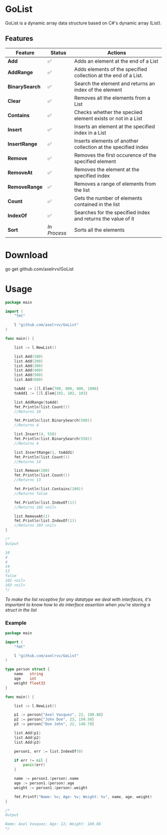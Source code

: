 # GoList

GoList is a dynamic array data structure based on C#'s dynamic array (List).

## Features
| Feature | Status | Actions |
| ----------------- | -------------- | ----------------- |
| **Add** | ✅ | Adds an element at the end of a List |
| **AddRange** | ✅ | Adds elements of the specified collection at the end of a List. |
| **BinarySearch** | ✅ | Search the element and returns an index of the element |
| **Clear**  | ✅ | Removes all the elements from a List |
| **Contains** | ✅ | Checks whether the speciied element exists or not in a List |
| **Insert** | ✅ | Inserts an element at the specified index in a List |
| **InsertRange** | ✅ | Inserts elements of another collection at the specified index |
| **Remove** | ✅ | Removes the first occurence of the specified element | 
| **RemoveAt** | ✅ | Removes the element at the specified index |
| **RemoveRange** | ✅ | Removes a range of elements from the list |
| **Count** | ✅ | Gets the number of elements contained in the list |
| **IndexOf** | ✅ | Searches for the specified index and returns the value of it |
| **Sort** | *In Process* | Sorts all the elements |

# Download

go get github.com/axelrvv/GoList

# Usage 

```Go
package main

import (
	"fmt"

	l "github.com/axelrvv/GoList"
)

func main() {

	list := l.NewList()

	list.Add(100)
	list.Add(200)
	list.Add(300)
	list.Add(400)
	list.Add(500)
	list.Add(600)

	toAdd := []l.Elem{700, 800, 900, 1000}
	toAdd1 := []l.Elem{101, 102, 103}

	list.AddRange(toAdd)
	fmt.Println(list.Count())
	//Returns 10

	fmt.Println(list.BinarySearch(500))
	//Returns 4

	list.Insert(4, 550)
	fmt.Println(list.BinarySearch(550))
	//Returns 4

	list.InsertRange(1, toAdd1)
	fmt.Println(list.Count())
	//Returns 14

	list.Remove(100)
	fmt.Println(list.Count())
	//Returns 13

	fmt.Println(list.Contains(100))
	//Returns false

	fmt.Println(list.IndexOf(1))
	//Returns 102 <nil>

	list.RemoveAt(1)
	fmt.Println(list.IndexOf(1))
	//Returns 103 <nil>
}

/*
Output

10
4
4
14
13
false
102 <nil>
103 <nil>
*/
```

*To make the list receptive for any datatype we deal with interfaces, it's important to know how to do interface assertion when you're storing a struct in the list*

### Example

```Go
package main

import (
	"fmt"

	l "github.com/axelrvv/GoList"
)

type person struct {
	name   string
	age    int
	weight float32
}

func main() {

	list := l.NewList()

	p1 := person{"Axel Vasquez", 22, 180.88}
	p2 := person{"John Doe", 23, 150.50}
	p3 := person{"Doe John", 22, 140.78}

	list.Add(p1)
	list.Add(p2)
	list.Add(p3)

	person1, err := list.IndexOf(0)

	if err != nil {
		panic(err)
	}

	name := person1.(person).name
	age := person1.(person).age
	weight := person1.(person).weight

	fmt.Printf("Name: %v; Age: %v; Weight: %v", name, age, weight)
}

/*
Output

Name: Axel Vasquez; Age: 22; Weight: 180.88
*/
```
